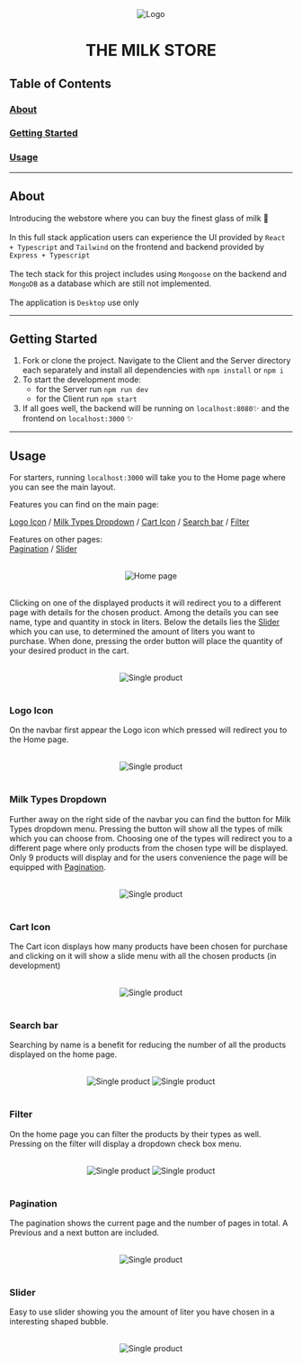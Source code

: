 <div align="center">
<img
  src="./client/src/Assets/Images/PinkCowIcon2.png"
  alt="Logo"
  title="Logo"
  style="display: margin: 0 auto; max-width: 300px">
<h1>THE MILK STORE</h1>
</div>

## Table of Contents

### [About](#about)
### [Getting Started](#getting_started)
### [Usage](#usage)

---
## About
Introducing the webstore where you can buy the finest glass of milk 🥛
<br><br> In this full stack application users can experience the UI provided by `React + Typescript` and `Tailwind` on the frontend and backend provided by `Express + Typescript`
<br><br> The tech stack for this project includes using `Mongoose` on the backend and `MongoDB` as a database which are still not implemented.
<br><br>The application is `Desktop` use only

---
## Getting Started
1. Fork or clone the project. Navigate to the Client and the Server directory each separately and install all dependencies with `npm install` or `npm i`
2. To start the development mode:
   * for the Server run `npm run dev`
   * for the Client run `npm start`
3. If all goes well, the backend will be running on `localhost:8080`✨ and the frontend on `localhost:3000` ✨

---
## Usage
For starters, running `localhost:3000` will take you to the Home page where you can see the main layout.
<br>

 Features you can find on the main page: <br>

[Logo Icon](#logo_icon) / [Milk Types Dropdown](#milk_types_dropdown) / [Cart Icon](#cart_icon) / [Search bar](#search_bar) / [Filter](#filter) 

 Features on other pages: <br>
 [Pagination](#pagination) / [Slider](#slider)
 
<br>
<div align="center">
<img
  src="./_images/HomePage.png"
  alt="Home page"
  title="Home page"
  style="display: margin: 0 auto; max-width: 300px">
</div>

<br>

Clicking on one of the displayed products it will redirect you to a different page with details for the chosen product. Among the details you can see name, type and quantity in stock in liters. Below the details lies the [Slider](#slider) which you can use, to determined the amount of liters you want to purchase. When done, pressing the order button will place the quantity of your desired product in the cart.

<br>

<div align="center">
<img
  src="./_images/Single.png"
  alt="Single product"
  title="Single product"
  style="display: margin: 0 auto; max-width: 300px">
</div>

<br>

### Logo Icon
On the navbar first appear the Logo icon which pressed will redirect you to the Home page.

<br>

<div align="center">
<img
  src="./_images/Logo.png"
  alt="Single product"
  title="Single product"
>
</div>

<br>

### Milk Types Dropdown
Further away on the right side of the navbar you can find the button for  Milk Types dropdown menu. Pressing the button will show all the types of milk which you can choose from. Choosing one of the types will redirect you to a different page where only products from the chosen type will be displayed. Only 9 products will display and for the users convenience the page will be equipped with [Pagination](#Pagination).

<br>

<div align="center">
<img
  src="./_images/Milk Type Dropdown.png"
  alt="Single product"
  title="Single product"
  style="display: margin: 0 auto; max-width: 300px">
</div>

<br>

### Cart Icon
The Cart icon displays how many products have been chosen for purchase and clicking on it will show a slide menu with all the chosen products (in development)

<br>

<div align="center">
<img
  src="./_images/Cart.png"
  alt="Single product"
  title="Single product"
  style="display: margin: 0 auto; max-width: 300px">
</div>

<br>

### Search bar
Searching by name is a benefit for reducing the number of all the products displayed on the home page.

<br>

<div align="center">
<img
  src="./_images/Search1.png"
  alt="Single product"
  title="Single product"
  style="display: margin: 0 auto; max-width: 300px">
<img
  src="./_images/Search2.png"
  alt="Single product"
  title="Single product"
  style="display: margin: 0 auto; max-width: 300px">
</div>

<br>

### Filter 
On the home page you can filter the products by their types as well. Pressing on the filter will display a dropdown check box menu.

<br>

<div align="center">
<img
  src="./_images/Filter.png"
  alt="Single product"
  title="Single product"
  style="display: margin: 0 auto; max-width: 300px">
<img
  src="./_images/OpendFilter.png"
  alt="Single product"
  title="Single product"
  style="display: margin: 0 auto; max-width: 300px">

</div>

<br>

### Pagination 
The pagination shows the current page and the number of pages in total. A Previous and a next button are included.

<br>

<div align="center">
<img
  src="./_images/Pagination.png"
  alt="Single product"
  title="Single product"
  style="display: margin: 0 auto; max-width: 300px">
</div>

<br>

### Slider 
Easy to use slider showing you the amount of liter you have chosen in a interesting shaped bubble.

<br>

<div align="center">
<img
  src="./_images/Slider.png"
  alt="Single product"
  title="Single product"
  style="display: margin: 0 auto; max-width: 300px">

</div>
